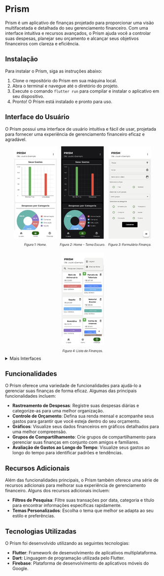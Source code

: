 # Prism

Prism é um aplicativo de finanças projetado para proporcionar uma visão multifacetada e detalhada do seu gerenciamento
financeiro. Com uma interface intuitiva e recursos avançados, o Prism ajuda você a controlar suas despesas, planejar seu
orçamento e alcançar seus objetivos financeiros com clareza e eficiência.

## Instalação

Para instalar o Prism, siga as instruções abaixo:

1. Clone o repositório do Prism em sua máquina local.
2. Abra o terminal e navegue até o diretório do projeto.
3. Execute o comando `flutter run` para compilar e instalar o aplicativo em seu dispositivo.
4. Pronto! O Prism está instalado e pronto para uso.

## Interface do Usuário

O Prism possui uma interface de usuário intuitiva e fácil de usar, projetada para fornecer uma experiência de
gerenciamento financeiro eficaz e agradável.

<div style="display: flex; flex-wrap: wrap; justify-content: center; align-items: center; gap: 10px;">
    <div style="text-align: center;">
        <img src="assets/images/home_light.jpg" alt="Legenda da imagem" height="300px"/>
        <p style="font-size: 10px"><em>Figura 1: Home.</em></p>
    </div>
    <div style="text-align: center;">
        <img src="assets/images/home_dark.jpg" alt="Legenda da imagem" height="300px"/>
        <p style="font-size: 10px"><em>Figura 2: Home - Tema Escuro.</em></p>
    </div>
    <div style="text-align: center;">
        <img src="assets/images/create_finance.jpg" alt="Legenda da imagem" height="300px"/>
        <p style="font-size: 10px"><em>Figura 3: Formulário Finança.</em></p>
    </div>
    <div style="text-align: center;">
        <img src="assets/images/finances_light.jpg" alt="Legenda da imagem" height="300px"/>
        <p style="font-size: 10px"><em>Figura 4: Lista de Finanças.</em></p>
    </div>
</div>

<details>
    <summary>Mais Interfaces</summary>
    <br/>
    <div style="display: flex; flex-wrap: wrap; justify-content: center; align-items: center; gap: 10px;">
        <div style="text-align: center;">
            <img src="assets/images/groups.jpg" alt="Legenda da imagem" height="300px"/>
            <p style="font-size: 10px"><em>Figura 5: Lista de Grupos.</em></p>
        </div>
        <div style="text-align: center;">
            <img src="assets/images/group.jpg" alt="Legenda da imagem" height="300px"/>
            <p style="font-size: 10px"><em>Figura 6: Grupo.</em></p>
        </div>
        <div style="text-align: center;">
            <img src="assets/images/recover.jpg" alt="Legenda da imagem" height="300px"/>
            <p style="font-size: 10px"><em>Figura 7: Recuperação de Senha.</em></p>
        </div>
        <div style="text-align: center;">
            <img src="assets/images/login.jpg" alt="Legenda da imagem" height="300px"/>
            <p style="font-size: 10px"><em>Figura 8: Login.</em></p>
        </div>
        <div style="text-align: center;">
            <img src="assets/images/register.jpg" alt="Legenda da imagem" height="300px"/>
            <p style="font-size: 10px"><em>Figura 9: Registro.</em></p>
        </div>
        <div style="text-align: center;">
            <img src="assets/images/search.jpg" alt="Legenda da imagem" height="300px"/>
            <p style="font-size: 10px"><em>Figura 10: Filtro de Pesquisa.</em></p>
        </div>
        <div style="text-align: center;">
            <img src="assets/images/create_finance_dark.jpg" alt="Legenda da imagem" height="300px"/>
            <p style="font-size: 10px"><em>Figura 11: Formulário - Tema Escuro.</em></p>
        </div>
<div style="text-align: center;">
            <img src="assets/images/finances_dark.jpg" alt="Legenda da imagem" height="300px"/>
            <p style="font-size: 10px"><em>Figura 12: Lista de Finanças - Tema Escuro.</em></p>
        </div>
    </div>
</details>

## Funcionalidades

O Prism oferece uma variedade de funcionalidades para ajudá-lo a gerenciar suas finanças de forma eficaz. Algumas das
principais funcionalidades incluem:

- **Rastreamento de Despesas**: Registre suas despesas diárias e categorize-as para uma melhor organização.
- **Controle de Orçamento**: Defina sua renda mensal e acompanhe seus gastos para garantir que você esteja dentro do seu
  orçamento.
- **Gráficos**: Visualize seus dados financeiros em gráficos detalhados para uma melhor compreensão.
- **Grupos de Compartilhamento**: Crie grupos de compartilhamento para gerenciar suas finanças em conjunto com amigos e
  familiares.
- **Avaliação de Gastos ao Longo do Tempo**: Visualize seus gastos ao longo do tempo para identificar padrões e
  tendências.

## Recursos Adicionais

Além das funcionalidades principais, o Prism também oferece uma série de recursos adicionais para melhorar sua
experiência de gerenciamento financeiro. Alguns dos recursos adicionais incluem:

- **Filtros de Pesquisa**: Filtre suas transações por data, categoria e título para encontrar informações específicas
  rapidamente.
- **Temas Personalizados**: Escolha o tema que melhor se adapta ao seu estilo e preferências.

## Tecnologias Utilizadas

O Prism foi desenvolvido utilizando as seguintes tecnologias:

- **Flutter**: Framework de desenvolvimento de aplicativos multiplataforma.
- **Dart**: Linguagem de programação utilizada pelo Flutter.
- **Firebase**: Plataforma de desenvolvimento de aplicativos móveis do Google.
